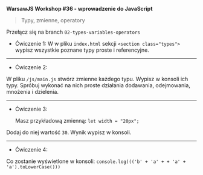 **WarsawJS Workshop #36 - wprowadzenie do JavaScript**
> Typy, zmienne, operatory

Przełącz się na branch `02-types-variables-operators`

- Ćwiczenie 1:
W w pliku `index.html` sekcji `<section class="types">` wypisz wszystkie poznane typy proste i referencyjne. 

---

- Ćwiczenie 2:

W pliku `/js/main.js` stwórz zmienne każdego typu. Wypisz w konsoli ich typy. Spróbuj wykonać na nich proste działania dodawania, odejmowania, mnożenia i dzielenia.

---

- Ćwiczenie 3:
  
  Masz przykładową zmienną:
`let width = "20px";`

Dodaj do niej wartość `30`. Wynik wypisz w konsoli.

---

- Ćwiczenie 4:

Co zostanie wyświetlone w konsoli:
`console.log((('b' + 'a' + + 'a' + 'a').toLowerCase()))`